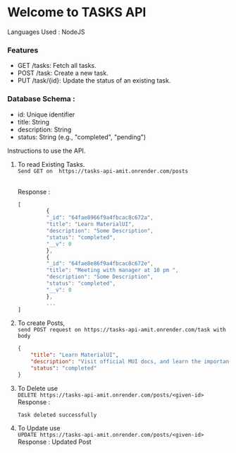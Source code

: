 # Welcome to TASKS API

Languages Used : NodeJS


### Features
- GET /tasks: Fetch all tasks.
- POST /task: Create a new task.
- PUT /task/{id}: Update the status of an existing task.

### Database Schema : 
- id: Unique identifier
- title: String
- description: String
- status: String (e.g., "completed", "pending")


Instructions to use the API.

1. To read Existing Tasks.<br>
   `Send GET on  https://tasks-api-amit.onrender.com/posts`

   <br>
   Response :

   ```js
   [
            {
            "_id": "64fae8966f9a4fbcac8c672a",
            "title": "Learn MaterialUI",
            "description": "Some Description",
            "status": "completed",
            "__v": 0
            },
            {
            "_id": "64fae8e86f9a4fbcac8c672e",
            "title": "Meeting with manager at 10 pm ",
            "description": "Some Description",
            "status": "completed",
            "__v": 0
            },
            ...
   ]

    ```

2. To create Posts,<br>
   `send POST request on https://tasks-api-amit.onrender.com/task with body`

    ```json
    {
        "title": "Learn MaterialUI",
        "description": "Visit official MUI docs, and learn the important stuff to build things using MUI for React",
        "status": "completed"
    }
    ```
3. To Delete use <br> `DELETE https://tasks-api-amit.onrender.com/posts/<given-id>`
    <br> Response : 
    ```
    Task deleted successfully
    ```
4. To Update use <br>`UPDATE https://tasks-api-amit.onrender.com/posts/<given-id>`
    <br> Response : Updated Post
